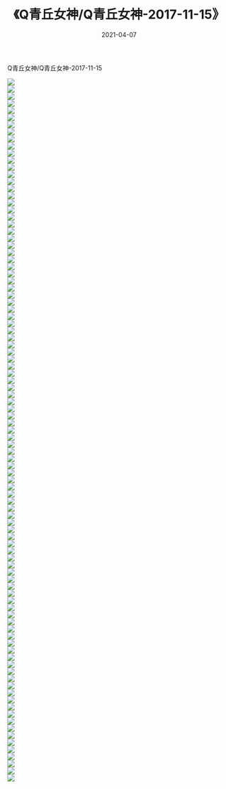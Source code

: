 ﻿---
layout: post
title:  《Q青丘女神/Q青丘女神-2017-11-15》
date:   2021-04-07
img: http://pic.660000.xyz/1:/网络美图/2021/Q青丘女神/Q青丘女神-2017-11-15/000.jpg
categories: [美女, 清纯, 唯美]
---

Q青丘女神/Q青丘女神-2017-11-15

 ![](http://pic.660000.xyz/1:/网络美图/2021/Q青丘女神/Q青丘女神-2017-11-15/001.jpg) <br>![](http://pic.660000.xyz/1:/网络美图/2021/Q青丘女神/Q青丘女神-2017-11-15/002.jpg) <br>![](http://pic.660000.xyz/1:/网络美图/2021/Q青丘女神/Q青丘女神-2017-11-15/003.jpg) <br>![](http://pic.660000.xyz/1:/网络美图/2021/Q青丘女神/Q青丘女神-2017-11-15/004.jpg) <br>![](http://pic.660000.xyz/1:/网络美图/2021/Q青丘女神/Q青丘女神-2017-11-15/005.jpg) <br>![](http://pic.660000.xyz/1:/网络美图/2021/Q青丘女神/Q青丘女神-2017-11-15/006.jpg) <br>![](http://pic.660000.xyz/1:/网络美图/2021/Q青丘女神/Q青丘女神-2017-11-15/007.jpg) <br>![](http://pic.660000.xyz/1:/网络美图/2021/Q青丘女神/Q青丘女神-2017-11-15/008.jpg) <br>![](http://pic.660000.xyz/1:/网络美图/2021/Q青丘女神/Q青丘女神-2017-11-15/009.jpg) <br>![](http://pic.660000.xyz/1:/网络美图/2021/Q青丘女神/Q青丘女神-2017-11-15/010.jpg) <br>![](http://pic.660000.xyz/1:/网络美图/2021/Q青丘女神/Q青丘女神-2017-11-15/011.jpg) <br>![](http://pic.660000.xyz/1:/网络美图/2021/Q青丘女神/Q青丘女神-2017-11-15/012.jpg) <br>![](http://pic.660000.xyz/1:/网络美图/2021/Q青丘女神/Q青丘女神-2017-11-15/013.jpg) <br>![](http://pic.660000.xyz/1:/网络美图/2021/Q青丘女神/Q青丘女神-2017-11-15/014.jpg) <br>![](http://pic.660000.xyz/1:/网络美图/2021/Q青丘女神/Q青丘女神-2017-11-15/015.jpg) <br>![](http://pic.660000.xyz/1:/网络美图/2021/Q青丘女神/Q青丘女神-2017-11-15/016.jpg) <br>![](http://pic.660000.xyz/1:/网络美图/2021/Q青丘女神/Q青丘女神-2017-11-15/017.jpg) <br>![](http://pic.660000.xyz/1:/网络美图/2021/Q青丘女神/Q青丘女神-2017-11-15/018.jpg) <br>![](http://pic.660000.xyz/1:/网络美图/2021/Q青丘女神/Q青丘女神-2017-11-15/019.jpg) <br>![](http://pic.660000.xyz/1:/网络美图/2021/Q青丘女神/Q青丘女神-2017-11-15/020.jpg) <br>![](http://pic.660000.xyz/1:/网络美图/2021/Q青丘女神/Q青丘女神-2017-11-15/021.jpg) <br>![](http://pic.660000.xyz/1:/网络美图/2021/Q青丘女神/Q青丘女神-2017-11-15/022.jpg) <br>![](http://pic.660000.xyz/1:/网络美图/2021/Q青丘女神/Q青丘女神-2017-11-15/023.jpg) <br>![](http://pic.660000.xyz/1:/网络美图/2021/Q青丘女神/Q青丘女神-2017-11-15/024.jpg) <br>![](http://pic.660000.xyz/1:/网络美图/2021/Q青丘女神/Q青丘女神-2017-11-15/025.jpg) <br>![](http://pic.660000.xyz/1:/网络美图/2021/Q青丘女神/Q青丘女神-2017-11-15/026.jpg) <br>![](http://pic.660000.xyz/1:/网络美图/2021/Q青丘女神/Q青丘女神-2017-11-15/027.jpg) <br>![](http://pic.660000.xyz/1:/网络美图/2021/Q青丘女神/Q青丘女神-2017-11-15/028.jpg) <br>![](http://pic.660000.xyz/1:/网络美图/2021/Q青丘女神/Q青丘女神-2017-11-15/029.jpg) <br>![](http://pic.660000.xyz/1:/网络美图/2021/Q青丘女神/Q青丘女神-2017-11-15/030.jpg) <br>![](http://pic.660000.xyz/1:/网络美图/2021/Q青丘女神/Q青丘女神-2017-11-15/031.jpg) <br>![](http://pic.660000.xyz/1:/网络美图/2021/Q青丘女神/Q青丘女神-2017-11-15/032.jpg) <br>![](http://pic.660000.xyz/1:/网络美图/2021/Q青丘女神/Q青丘女神-2017-11-15/033.jpg) <br>![](http://pic.660000.xyz/1:/网络美图/2021/Q青丘女神/Q青丘女神-2017-11-15/034.jpg) <br>![](http://pic.660000.xyz/1:/网络美图/2021/Q青丘女神/Q青丘女神-2017-11-15/035.jpg) <br>![](http://pic.660000.xyz/1:/网络美图/2021/Q青丘女神/Q青丘女神-2017-11-15/036.jpg) <br>![](http://pic.660000.xyz/1:/网络美图/2021/Q青丘女神/Q青丘女神-2017-11-15/037.jpg) <br>![](http://pic.660000.xyz/1:/网络美图/2021/Q青丘女神/Q青丘女神-2017-11-15/038.jpg) <br>![](http://pic.660000.xyz/1:/网络美图/2021/Q青丘女神/Q青丘女神-2017-11-15/039.jpg) <br>![](http://pic.660000.xyz/1:/网络美图/2021/Q青丘女神/Q青丘女神-2017-11-15/040.jpg) <br>![](http://pic.660000.xyz/1:/网络美图/2021/Q青丘女神/Q青丘女神-2017-11-15/041.jpg) <br>![](http://pic.660000.xyz/1:/网络美图/2021/Q青丘女神/Q青丘女神-2017-11-15/042.jpg) <br>![](http://pic.660000.xyz/1:/网络美图/2021/Q青丘女神/Q青丘女神-2017-11-15/043.jpg) <br>![](http://pic.660000.xyz/1:/网络美图/2021/Q青丘女神/Q青丘女神-2017-11-15/044.jpg) <br>![](http://pic.660000.xyz/1:/网络美图/2021/Q青丘女神/Q青丘女神-2017-11-15/045.jpg) <br>![](http://pic.660000.xyz/1:/网络美图/2021/Q青丘女神/Q青丘女神-2017-11-15/046.jpg) <br>![](http://pic.660000.xyz/1:/网络美图/2021/Q青丘女神/Q青丘女神-2017-11-15/047.jpg) <br>![](http://pic.660000.xyz/1:/网络美图/2021/Q青丘女神/Q青丘女神-2017-11-15/048.jpg) <br>![](http://pic.660000.xyz/1:/网络美图/2021/Q青丘女神/Q青丘女神-2017-11-15/049.jpg) <br>![](http://pic.660000.xyz/1:/网络美图/2021/Q青丘女神/Q青丘女神-2017-11-15/050.jpg) <br>![](http://pic.660000.xyz/1:/网络美图/2021/Q青丘女神/Q青丘女神-2017-11-15/051.jpg) <br>![](http://pic.660000.xyz/1:/网络美图/2021/Q青丘女神/Q青丘女神-2017-11-15/052.jpg) <br>![](http://pic.660000.xyz/1:/网络美图/2021/Q青丘女神/Q青丘女神-2017-11-15/053.jpg) <br>![](http://pic.660000.xyz/1:/网络美图/2021/Q青丘女神/Q青丘女神-2017-11-15/054.jpg) <br>![](http://pic.660000.xyz/1:/网络美图/2021/Q青丘女神/Q青丘女神-2017-11-15/055.jpg) <br>![](http://pic.660000.xyz/1:/网络美图/2021/Q青丘女神/Q青丘女神-2017-11-15/056.jpg) <br>![](http://pic.660000.xyz/1:/网络美图/2021/Q青丘女神/Q青丘女神-2017-11-15/057.jpg) <br>![](http://pic.660000.xyz/1:/网络美图/2021/Q青丘女神/Q青丘女神-2017-11-15/058.jpg) <br>![](http://pic.660000.xyz/1:/网络美图/2021/Q青丘女神/Q青丘女神-2017-11-15/059.jpg) <br>![](http://pic.660000.xyz/1:/网络美图/2021/Q青丘女神/Q青丘女神-2017-11-15/060.jpg) <br>![](http://pic.660000.xyz/1:/网络美图/2021/Q青丘女神/Q青丘女神-2017-11-15/061.jpg) <br>![](http://pic.660000.xyz/1:/网络美图/2021/Q青丘女神/Q青丘女神-2017-11-15/062.jpg) <br>![](http://pic.660000.xyz/1:/网络美图/2021/Q青丘女神/Q青丘女神-2017-11-15/063.jpg) <br>![](http://pic.660000.xyz/1:/网络美图/2021/Q青丘女神/Q青丘女神-2017-11-15/064.jpg) <br>![](http://pic.660000.xyz/1:/网络美图/2021/Q青丘女神/Q青丘女神-2017-11-15/065.jpg) <br>![](http://pic.660000.xyz/1:/网络美图/2021/Q青丘女神/Q青丘女神-2017-11-15/066.jpg) <br>![](http://pic.660000.xyz/1:/网络美图/2021/Q青丘女神/Q青丘女神-2017-11-15/067.jpg) <br>![](http://pic.660000.xyz/1:/网络美图/2021/Q青丘女神/Q青丘女神-2017-11-15/068.jpg) <br>![](http://pic.660000.xyz/1:/网络美图/2021/Q青丘女神/Q青丘女神-2017-11-15/069.jpg) <br>![](http://pic.660000.xyz/1:/网络美图/2021/Q青丘女神/Q青丘女神-2017-11-15/070.jpg) <br>![](http://pic.660000.xyz/1:/网络美图/2021/Q青丘女神/Q青丘女神-2017-11-15/071.jpg) <br>![](http://pic.660000.xyz/1:/网络美图/2021/Q青丘女神/Q青丘女神-2017-11-15/072.jpg) <br>![](http://pic.660000.xyz/1:/网络美图/2021/Q青丘女神/Q青丘女神-2017-11-15/073.jpg) <br>![](http://pic.660000.xyz/1:/网络美图/2021/Q青丘女神/Q青丘女神-2017-11-15/074.jpg) <br>![](http://pic.660000.xyz/1:/网络美图/2021/Q青丘女神/Q青丘女神-2017-11-15/075.jpg) <br>![](http://pic.660000.xyz/1:/网络美图/2021/Q青丘女神/Q青丘女神-2017-11-15/076.jpg) <br>![](http://pic.660000.xyz/1:/网络美图/2021/Q青丘女神/Q青丘女神-2017-11-15/077.jpg) <br>![](http://pic.660000.xyz/1:/网络美图/2021/Q青丘女神/Q青丘女神-2017-11-15/078.jpg) <br>![](http://pic.660000.xyz/1:/网络美图/2021/Q青丘女神/Q青丘女神-2017-11-15/079.jpg) <br>![](http://pic.660000.xyz/1:/网络美图/2021/Q青丘女神/Q青丘女神-2017-11-15/080.jpg) <br>![](http://pic.660000.xyz/1:/网络美图/2021/Q青丘女神/Q青丘女神-2017-11-15/081.jpg) <br>![](http://pic.660000.xyz/1:/网络美图/2021/Q青丘女神/Q青丘女神-2017-11-15/082.jpg) <br>![](http://pic.660000.xyz/1:/网络美图/2021/Q青丘女神/Q青丘女神-2017-11-15/083.jpg) <br>![](http://pic.660000.xyz/1:/网络美图/2021/Q青丘女神/Q青丘女神-2017-11-15/084.jpg) <br>![](http://pic.660000.xyz/1:/网络美图/2021/Q青丘女神/Q青丘女神-2017-11-15/085.jpg) <br>![](http://pic.660000.xyz/1:/网络美图/2021/Q青丘女神/Q青丘女神-2017-11-15/086.jpg) <br>![](http://pic.660000.xyz/1:/网络美图/2021/Q青丘女神/Q青丘女神-2017-11-15/087.jpg) <br>![](http://pic.660000.xyz/1:/网络美图/2021/Q青丘女神/Q青丘女神-2017-11-15/088.jpg) <br>![](http://pic.660000.xyz/1:/网络美图/2021/Q青丘女神/Q青丘女神-2017-11-15/089.jpg) <br>![](http://pic.660000.xyz/1:/网络美图/2021/Q青丘女神/Q青丘女神-2017-11-15/090.jpg) <br>![](http://pic.660000.xyz/1:/网络美图/2021/Q青丘女神/Q青丘女神-2017-11-15/091.jpg) <br>![](http://pic.660000.xyz/1:/网络美图/2021/Q青丘女神/Q青丘女神-2017-11-15/092.jpg) <br>![](http://pic.660000.xyz/1:/网络美图/2021/Q青丘女神/Q青丘女神-2017-11-15/093.jpg) <br>![](http://pic.660000.xyz/1:/网络美图/2021/Q青丘女神/Q青丘女神-2017-11-15/094.jpg) <br>![](http://pic.660000.xyz/1:/网络美图/2021/Q青丘女神/Q青丘女神-2017-11-15/095.jpg) <br>![](http://pic.660000.xyz/1:/网络美图/2021/Q青丘女神/Q青丘女神-2017-11-15/096.jpg) <br>![](http://pic.660000.xyz/1:/网络美图/2021/Q青丘女神/Q青丘女神-2017-11-15/097.jpg) <br>![](http://pic.660000.xyz/1:/网络美图/2021/Q青丘女神/Q青丘女神-2017-11-15/098.jpg) <br>![](http://pic.660000.xyz/1:/网络美图/2021/Q青丘女神/Q青丘女神-2017-11-15/099.jpg) <br>